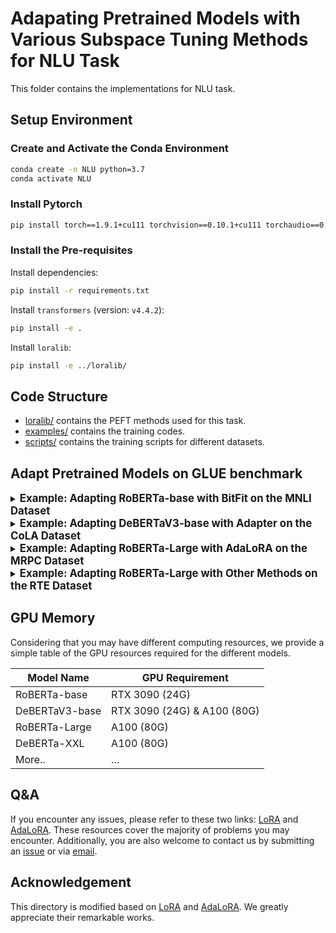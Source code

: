 # Adapating Pretrained Models with Various Subspace Tuning Methods for NLU Task

This folder contains the implementations for NLU task.

## Setup Environment

### Create and Activate the Conda Environment

```bash
conda create -n NLU python=3.7
conda activate NLU 
```

### Install Pytorch

```bash
pip install torch==1.9.1+cu111 torchvision==0.10.1+cu111 torchaudio==0.9.1 -f https://download.pytorch.org/whl/torch_stable.html
```

### Install the Pre-requisites

Install dependencies:

```bash
pip install -r requirements.txt
```

Install `transformers` (version: `v4.4.2`):

```bash
pip install -e . 
```

Install `loralib`:

```bash
pip install -e ../loralib/
```

## Code Structure

- [loralib/](../loralib/loralib/) contains the PEFT methods used for this task.
- [examples/](./examples/) contains the training codes.
- [scripts/](./scripts/) contains the training scripts for different datasets.

## Adapt Pretrained Models on GLUE benchmark

<details>
  <summary><strong><span style="font-size: 1.2em;">Example: Adapting RoBERTa-base with BitFit on the MNLI Dataset</span></strong></summary>

```bash
python -m torch.distributed.launch --master_port=8679 --nproc_per_node=1 \
examples/text-classification/run_glue.py \
--model_name_or_path roberta-base \
--task_name mnli \
--apply_bitfit \
--do_train --do_eval \
--max_seq_length 256 \
--per_device_train_batch_size 32 --learning_rate 5e-4 --num_train_epochs 7 \
--warmup_steps 1000 \
--cls_dropout 0.15 --weight_decay 0 \
--evaluation_strategy steps --eval_steps 3000 \
--save_strategy steps --save_steps 30000 \
--logging_steps 500 \
--seed 42 \
--root_output_dir ./output/glue/mnli \
--overwrite_output_dir
```

<strong><span style="font-size: 1em;">Hyperparameter Setup</span></strong>

+ `model_name_or_path`: Apply pretrained models. `roberta-base` for RoBERTa-base (125M).
+ `apply_bitfit`: Apply BitFit for the model.

</details>

<details>
  <summary><strong><span style="font-size: 1.2em;">Example: Adapting DeBERTaV3-base with Adapter on the CoLA Dataset</span></strong></summary>

```bash
python -m torch.distributed.launch --master_port=8679 --nproc_per_node=1 \
examples/text-classification/run_glue.py \
--model_name_or_path microsoft/deberta-v3-base \
--task_name cola \
--apply_adapter --adapter_type houlsby --adapter_size 64 \
--do_train --do_eval \
--max_seq_length 256 \
--per_device_train_batch_size 32 --learning_rate 5e-4 --num_train_epochs 7 \
--warmup_steps 1000 \
--cls_dropout 0.15 --weight_decay 0 \
--evaluation_strategy steps --eval_steps 3000 \
--save_strategy steps --save_steps 30000 \
--logging_steps 500 \
--seed 42 \
--root_output_dir ./output/glue/cola \
--overwrite_output_dir
```

<strong><span style="font-size: 1em;">Hyperparameter Setup</span></strong>

+ `model_name_or_path`: Apply pretrained models. `microsoft/deberta-v3-base` for DeBERTaV3-base (184M).
+ `apply_adapter`: Apply Adapter for the model.
+ `adapter_type`: Specify the type of Adapter. `houlsby` for Houslby Adapter and `pfeiffer` for Pfeiffer Adapter.
+ `adapter_size`: Specify the size of Adapter.

</details>

<details>
  <summary><strong><span style="font-size: 1.2em;">Example: Adapting RoBERTa-Large with AdaLoRA on the MRPC Dataset</span></strong></summary>

```bash
python -m torch.distributed.launch --master_port=8679 --nproc_per_node=1 \
examples/text-classification/run_glue.py \
--model_name_or_path roberta-large \
--task_name mrpc \
--apply_lora --apply_adalora --lora_type svd \
--target_rank 1   --lora_r 32  \
--reg_orth_coef 0.1 \
--init_warmup 800 --final_warmup 3500 --mask_interval 10 \
--beta1 0.85 --beta2 0.85 \
--lora_module key,value \
--lora_alpha 32 \
--do_train --do_eval \
--max_seq_length 256 \
--per_device_train_batch_size 32 --learning_rate 5e-4 --num_train_epochs 7 \
--warmup_steps 1000 \
--cls_dropout 0.15 --weight_decay 0 \
--evaluation_strategy steps --eval_steps 3000 \
--save_strategy steps --save_steps 30000 \
--logging_steps 500 \
--seed 42 \
--root_output_dir ./output/glue/mrpc \
--overwrite_output_dir
```

<strong><span style="font-size: 1em;">Hyperparameter Setup</span></strong>

+ `model_name_or_path`: Apply pretrained models. `roberta-large` for RoBERTa-Large (355M).
+ `apply_lora, apply_adalora`: Apply AdaLoRA for the model.
+ `lora_type`: `svd` for usage of SVDLinear in [adalora](../loralib/loralib/adalora.py).
+ Other parameters: See the hyper-parameter settings in [AdaLoRA](https://github.com/QingruZhang/AdaLoRA/tree/main).

</details>

<details>
  <summary><strong><span style="font-size: 1.2em;">Example: Adapting RoBERTa-Large with Other Methods on the RTE Dataset</span></strong></summary>
We here take LoRA as an example.

```bash
python -m torch.distributed.launch --master_port=8679 --nproc_per_node=1 \
examples/text-classification/run_glue.py \
--model_name_or_path roberta-large \
--task_name rte \
--apply_lora --lora_type frd \
--lora_r 16  \
--lora_module key,value \
--lora_alpha 32 \
--do_train --do_eval \
--max_seq_length 256 \
--per_device_train_batch_size 32 --learning_rate 5e-4 --num_train_epochs 7 \
--warmup_steps 1000 \
--cls_dropout 0.15 --weight_decay 0 \
--evaluation_strategy steps --eval_steps 3000 \
--save_strategy steps --save_steps 30000 \
--logging_steps 500 \
--seed 42 \
--root_output_dir ./output/glue/rte \
--overwrite_output_dir
```

<strong><span style="font-size: 1em;">Hyperparameter Setup</span></strong>

+ `apply_lora`: Apply LoRA and other methods for the model.
+ `lora_type`: `frd` for the utilization of the Linear module in [layers](../loralib/loralib/layers.py). If an alternative approach is preferred, you may replace the contents of [layers](../loralib/loralib/layers.py) directly with the contents from other files, such us [TriLoRA](../loralib/loralib/layers_trilora.py).

</details>

## GPU Memory

Considering that you may have different computing resources, we provide a simple table of the GPU resources required for the different models.

| Model Name | GPU Requirement |
|------------|-----------------|
| RoBERTa-base | RTX 3090 (24G)|
| DeBERTaV3-base | RTX 3090 (24G) & A100 (80G) |
| RoBERTa-Large | A100 (80G) |
| DeBERTa-XXL | A100 (80G) |
|More..|...|

## Q&A

If you encounter any issues, please refer to these two links: [LoRA](https://github.com/microsoft/LoRA/issues) and [AdaLoRA](https://github.com/QingruZhang/AdaLoRA/issues). These resources cover the majority of problems you may encounter. Additionally, you are also welcome to contact us by submitting an [issue](https://github.com/Chongjie-Si/Subspace-Tuning/issues) or via [email](mailto:chongjiesi@sjtu.edu.cn).

## Acknowledgement

This directory is modified based on [LoRA](https://github.com/microsoft/LoRA) and [AdaLoRA](https://github.com/QingruZhang/AdaLoRA). We greatly appreciate their remarkable works.
